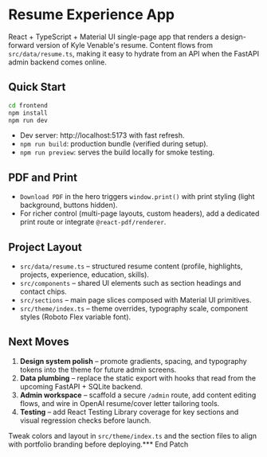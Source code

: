 # Resume Experience App

React + TypeScript + Material UI single-page app that renders a design-forward version of Kyle Venable's resume. Content flows from `src/data/resume.ts`, making it easy to hydrate from an API when the FastAPI admin backend comes online.

## Quick Start

```bash
cd frontend
npm install
npm run dev
```

- Dev server: http://localhost:5173 with fast refresh.
- `npm run build`: production bundle (verified during setup).
- `npm run preview`: serves the build locally for smoke testing.

## PDF and Print

- `Download PDF` in the hero triggers `window.print()` with print styling (light background, buttons hidden).
- For richer control (multi-page layouts, custom headers), add a dedicated print route or integrate `@react-pdf/renderer`.

## Project Layout

- `src/data/resume.ts` – structured resume content (profile, highlights, projects, experience, education, skills).
- `src/components` – shared UI elements such as section headings and contact chips.
- `src/sections` – main page slices composed with Material UI primitives.
- `src/theme/index.ts` – theme overrides, typography scale, component styles (Roboto Flex variable font).

## Next Moves

1. **Design system polish** – promote gradients, spacing, and typography tokens into the theme for future admin screens.
2. **Data plumbing** – replace the static export with hooks that read from the upcoming FastAPI + SQLite backend.
3. **Admin workspace** – scaffold a secure `/admin` route, add content editing flows, and wire in OpenAI resume/cover letter tailoring tools.
4. **Testing** – add React Testing Library coverage for key sections and visual regression checks before launch.

Tweak colors and layout in `src/theme/index.ts` and the section files to align with portfolio branding before deploying.*** End Patch

